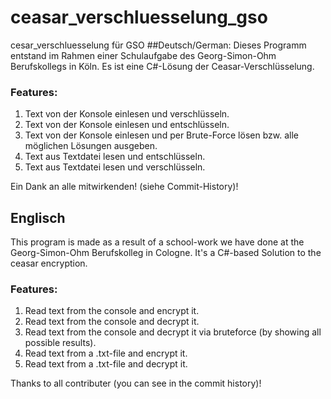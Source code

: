 # ceasar_verschluesselung_gso
cesar_verschluesselung für GSO
##Deutsch/German:
Dieses Programm entstand im Rahmen einer Schulaufgabe des Georg-Simon-Ohm Berufskollegs in Köln.
Es ist eine C#-Lösung der Ceasar-Verschlüsselung. 
### Features:
1. Text von der Konsole einlesen und verschlüsseln.
2. Text von der Konsole einlesen und entschlüsseln.
3. Text von der Konsole einlesen und per Brute-Force lösen bzw. alle möglichen Lösungen ausgeben.  
4. Text aus Textdatei lesen und entschlüsseln.
5. Text aus Textdatei lesen und verschlüsseln.

Ein Dank an alle mitwirkenden! (siehe Commit-History)!

## Englisch
This program is made as a result of a school-work we have done at the Georg-Simon-Ohm Berufskolleg in Cologne.
It's a C#-based Solution to the ceasar encryption.
### Features:
1. Read text from the console and encrypt it.
2. Read text from the console and decrypt it.
3. Read text from the console and decrypt it via bruteforce (by showing all possible results).
4. Read text from a .txt-file and encrypt it.
5. Read text from a .txt-file and decrypt it.

Thanks to all contributer (you can see in the commit history)!
